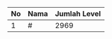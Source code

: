 | No | Nama            | Jumlah Level |
|----|-----------------|--------------|
| 1  | #    |    2969        |
